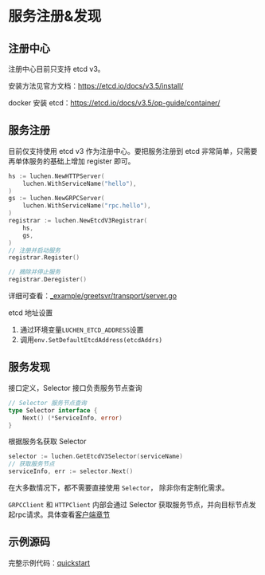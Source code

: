 # 服务注册&发现

## 注册中心

注册中心目前只支持 etcd v3。

安装方法见官方文档：<https://etcd.io/docs/v3.5/install/>

docker 安装 etcd：<https://etcd.io/docs/v3.5/op-guide/container/>

## 服务注册

目前仅支持使用 etcd v3 作为注册中心。要把服务注册到 etcd 非常简单，只需要再单体服务的基础上增加 register 即可。

```go
hs := luchen.NewHTTPServer(
    luchen.WithServiceName("hello"),
)
gs := luchen.NewGRPCServer(
    luchen.WithServiceName("rpc.hello"),
)
registrar := luchen.NewEtcdV3Registrar(
    hs,
    gs,
)
// 注册并启动服务
registrar.Register()

// 摘除并停止服务
registrar.Deregister()
```

详细可查看：[_example/greetsvr/transport/server.go](https://github.com/fengjx/luchen/blob/dev/_example/greetsvr/transport/server.go)

etcd 地址设置

1. 通过环境变量`LUCHEN_ETCD_ADDRESS`设置
2. 调用`env.SetDefaultEtcdAddress(etcdAddrs)`

## 服务发现

接口定义，Selector 接口负责服务节点查询
```go
// Selector 服务节点查询
type Selector interface {
	Next() (*ServiceInfo, error)
}
```

根据服务名获取 Selector
```go
selector := luchen.GetEtcdV3Selector(serviceName)
// 获取服务节点
serviceInfo, err := selector.Next()
```

在大多数情况下，都不需要直接使用 `Selector`， 除非你有定制化需求。

`GRPCClient` 和 `HTTPClient` 内部会通过 Selector 获取服务节点，并向目标节点发起rpc请求。具体查看[客户端章节](/guide/http-client)


## 示例源码

完整示例代码：[quickstart](https://github.com/fengjx/luchen/tree/master/_example/quickstart)